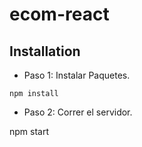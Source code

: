 # ecom-react



## Installation

 - Paso 1: Instalar Paquetes.
```
npm install
```
 - Paso 2: Correr el servidor.

npm start
```

